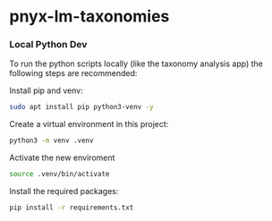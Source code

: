# pnyx-lm-taxonomies


### Local Python Dev

To run the python scripts locally (like the taxonomy analysis app) the following steps are recommended:

Install pip and venv:
```bash
sudo apt install pip python3-venv -y
```

Create a virtual environment in this project:
```bash
python3 -m venv .venv
```

Activate the new enviroment
```bash
source .venv/bin/activate
```

Install the required packages:
```bash
pip install -r requirements.txt
```
